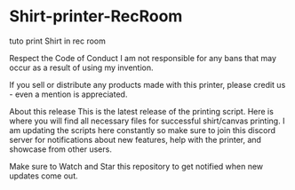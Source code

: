 # Shirt-printer-RecRoom
tuto print Shirt in rec room

Respect the Code of Conduct
I am not responsible for any bans that may occur as a result of using my invention.

If you sell or distribute any products made with this printer, please credit us - even a mention is appreciated.

About this release
This is the latest release of the printing script. Here is where you will find all necessary files for successful shirt/canvas printing.
I am updating the scripts here constantly so make sure to join this discord server for notifications about new features, help with the printer, and showcase from other users.

Make sure to Watch and Star this repository to get notified when new updates come out.
